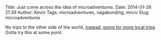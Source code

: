 Title: Just come across the idea of microadventures.
Date: 2014-01-26 21:39
Author: Kevin
Tags: microadventures, vagabonding, micro
Slug: microadventures

No trips to the other side of the world, [instead, going for more local trips](http://http://www.alastairhumphreys.com/microadventures-2/). Gotta try this at some point.

